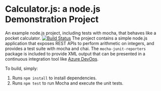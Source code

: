 Calculator.js: a node.js Demonstration Project
==============================================
An example node.js project, including tests with mocha, that behaves like
a pocket calculator.
[![Build Status](https://dev.azure.com/mariadelaluzcastanojavatoSF693/mariadelaluz_castanojavatoSF693/_apis/build/status/mariluz0707.calculator?branchName=master)](https://dev.azure.com/mariadelaluzcastanojavatoSF693/mariadelaluz_castanojavatoSF693/_build/latest?definitionId=1&branchName=master)
The project contains a simple node.js application that exposes REST APIs
to perform arithmetic on integers, and provides a test suite with mocha
and chai.  The `mocha-junit-reporters` package is included to provide XML
output that can be presented in a continuous integration tool like
[Azure DevOps](https://azure.com/devops).

To build, simply:

1. Runs `npm install` to install dependencies.
2. Runs `npm test` to run Mocha and execute the unit tests.

